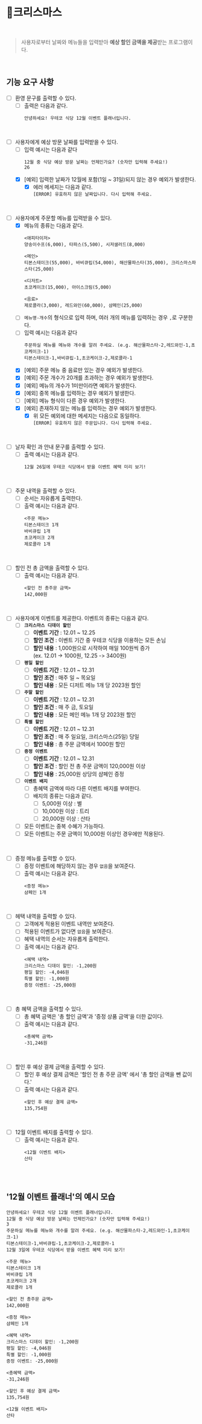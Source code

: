 # 🎄크리스마스

<br>

> 사용자로부터 날짜와 메뉴들을 입력받아 **예상 할인 금액을 제공**받는 프로그램이다.

<br>

## 기능 요구 사항
- [ ] 환영 문구를 출력할 수 있다. 
  - [ ] 출력은 다음과 같다.
    ~~~
    안녕하세요! 우테코 식당 12월 이벤트 플래너입니다.
    ~~~

<br>

- [ ] 사용자에게 예상 방문 날짜를 입력받을 수 있다.
  - [ ] 입력 예시는 다음과 같다
    ~~~
    12월 중 식당 예상 방문 날짜는 언제인가요? (숫자만 입력해 주세요!)
    26
    ~~~
  - [X] [예외] 입력한 날짜가 12월에 포함(1일 ~ 31일)되지 않는 경우 예외가 발생한다.
    - [X] 에러 메세지는 다음과 같다. <br> 
      `[ERROR] 유효하지 않은 날짜입니다. 다시 입력해 주세요.`

<br>

- [ ] 사용자에게 주문할 메뉴를 입력받을 수 있다.
  - [X] 메뉴의 종류는 다음과 같다.
    ~~~
    <애피타이저>
    양송이수프(6,000), 타파스(5,500), 시저샐러드(8,000)

    <메인>
    티본스테이크(55,000), 바비큐립(54,000), 해산물파스타(35,000), 크리스마스파스타(25,000)

    <디저트>
    초코케이크(15,000), 아이스크림(5,000)

    <음료>
    제로콜라(3,000), 레드와인(60,000), 샴페인(25,000)
    ~~~
  - [ ] `메뉴명-개수`의 형식으로 입력 하며, 여러 개의 메뉴를 입력하는 경우 `,`로 구분한다.
  - [ ] 입력 예시는 다음과 같다
    ~~~
    주문하실 메뉴를 메뉴와 개수를 알려 주세요. (e.g. 해산물파스타-2,레드와인-1,초코케이크-1)
    티본스테이크-1,바비큐립-1,초코케이크-2,제로콜라-1
    ~~~
  - [X] [예외] 주문 메뉴 중 음료만 있는 경우 예외가 발생한다.
  - [X] [예외] 주문 개수가 20개를 초과하는 경우 예외가 발생한다.
  - [X] [예외] 메뉴의 개수가 1미만이라면 예외가 발생한다.
  - [X] [예외] 중목 메뉴를 입력하는 경우 예외가 발생한다.
  - [ ] [예외] 메뉴 형식이 다른 경우 예외가 발생한다.
  - [X] [예외] 존재하지 않는 메뉴를 입력하는 경우 예외가 발생한다.
    - [X] 위 모든 예외에 대한 메세지는 다음으로 동일하다. <br> 
      `[ERROR] 유효하지 않은 주문입니다. 다시 입력해 주세요.`

<br>

- [ ] 날자 확인 과 안내 문구를 출력할 수 있다.
  - [ ] 출력 예시는 다음과 같다.
    ~~~
    12월 26일에 우테코 식당에서 받을 이벤트 혜택 미리 보기!
    ~~~

<br>

- [ ] 주문 내역을 출력할 수 있다.
  - [ ] 순서는 자유롭게 출력한다.
  - [ ] 출력 예시는 다음과 같다.
      ~~~
      <주문 메뉴>
      티본스테이크 1개
      바비큐립 1개
      초코케이크 2개
      제로콜라 1개
      ~~~
 
<br>

- [ ] 할인 전 총 금액을 출력할 수 있다. 
  - [ ] 출력 예시는 다음과 같다.
      ~~~
      <할인 전 총주문 금액>
      142,000원
      ~~~

<br>

- [ ] 사용자에게 이벤트를 제공한다. 이벤트의 종류는 다음과 같다.
  - [ ] **`크리스마스 디데이 할인`**
    - [ ] **이벤트 기간** : 12.01 ~ 12.25 
    - [ ] **할인 조건** : 이벤트 기간 중 우테코 식당을 이용하는 모든 손님
    - [ ] **할인 내용** : 1,000원으로 시작하여 매일 100원씩 증가 <br> (ex. 12.01 -> 1000원, 12.25 -> 3400원)
  - [ ] **`평일 할인`**
    - [ ] **이벤트 기간** : 12.01 ~ 12.31
    - [ ] **할인 조건** : 매주 일 ~ 목요일
    - [ ] **할인 내용** : 모든 디저트 메뉴 1개 당 2023원 할인
  - [ ] **`주말 할인`**
    - [ ] **이벤트 기간** : 12.01 ~ 12.31
    - [ ] **할인 조건** : 매 주 금, 토요일
    - [ ] **할인 내용** : 모든 메인 메뉴 1개 당 2023원 할인
  - [ ] **`특별 할인`**
    - [ ] **이벤트 기간** : 12.01 ~ 12.31 
    - [ ] **할인 조건** : 매 주 일요일, 크리스마스(25일) 당일
    - [ ] **할인 내용** : 총 주문 금액에서 1000원 할인
  - [ ] **`증정 이벤트`**
    - [ ] **이벤트 기간** : 12.01 ~ 12.31
    - [ ] **할인 조건** : 할인 전 총 주문 금액이 120,000원 이상
    - [ ] **할인 내용** : 25,000원 상당의 샴페인 증정
  - [ ] **`이벤트 배지`**
    - [ ] 총혜택 금액에 따라 다른 이벤트 배지를 부여한다.
    - [ ] 배지의 종류는 다음과 같다.
      - [ ] 5,000원 이상 : 별
      - [ ] 10,000원 이상 : 트리
      - [ ] 20,000원 이상 : 산타
  - [ ] 모든 이벤트는 중복 수혜가 가능하다.
  - [ ] 모든 이벤트는 주문 금액이 10,000원 이상인 경우에만 적용된다.

<br>

- [ ] 증정 메뉴를 출력할 수 있다.
  - [ ] 증정 이벤트에 해당하지 않는 경우 `없음`을 보여준다.
  - [ ] 출력 예시는 다음과 같다.
    ~~~
    <증정 메뉴>
    샴페인 1개
    ~~~

<br>

- [ ] 헤택 내역을 출력할 수 있다.
  - [ ] 고객에게 적용된 이벤트 내역만 보여준다.
  - [ ] 적용된 이벤트가 없다면 `없음`을 보여준다.
  - [ ] 혜택 내역의 순서는 자유롭게 출력한다.
  - [ ] 출력 예시는 다음과 같다.
    ~~~
    <혜택 내역>
    크리스마스 디데이 할인: -1,200원
    평일 할인: -4,046원
    특별 할인: -1,000원
    증정 이벤트: -25,000원
    ~~~

<br>

- [ ] 총 혜택 금액을 출력할 수 있다.
  - [ ] 총 혜택 금액은 '총 할인 금액'과 '증정 상품 금액'을 더한 값이다.
  - [ ] 출력 예시는 다음과 같다.
    ~~~
    <총혜택 금액>
    -31,246원
    ~~~
    
<br>

- [ ] 할인 후 예상 결제 금액을 출력할 수 있다.
  - [ ] 할인 후 예상 결제 금액은 '할인 전 총 주문 금액' 에서 '총 할인 금액을 뺀 값이다.'
  - [ ] 출력 예시는 다음과 같다.
    ~~~
    <할인 후 예상 결제 금액>
    135,754원
    ~~~
    
<br>

- [ ] 12월 이벤트 배지를 출력할 수 있다.
  - [ ] 출력 예시는 다음과 같다.
    ~~~
    <12월 이벤트 배지>
    산타
    ~~~
    
<br><br>

## '12월 이벤트 플래너'의 예시 모습
~~~
안녕하세요! 우테코 식당 12월 이벤트 플래너입니다.
12월 중 식당 예상 방문 날짜는 언제인가요? (숫자만 입력해 주세요!)
3
주문하실 메뉴를 메뉴와 개수를 알려 주세요. (e.g. 해산물파스타-2,레드와인-1,초코케이크-1)
티본스테이크-1,바비큐립-1,초코케이크-2,제로콜라-1
12월 3일에 우테코 식당에서 받을 이벤트 혜택 미리 보기!
 
<주문 메뉴>
티본스테이크 1개
바비큐립 1개
초코케이크 2개
제로콜라 1개
 
<할인 전 총주문 금액>
142,000원
 
<증정 메뉴>
샴페인 1개
 
<혜택 내역>
크리스마스 디데이 할인: -1,200원
평일 할인: -4,046원
특별 할인: -1,000원
증정 이벤트: -25,000원
 
<총혜택 금액>
-31,246원
 
<할인 후 예상 결제 금액>
135,754원
 
<12월 이벤트 배지>
산타
~~~